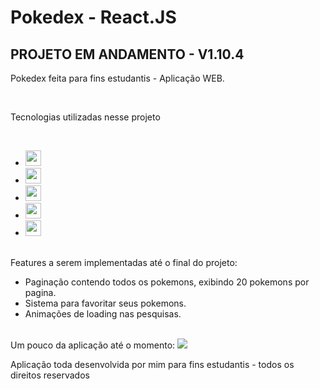 <h1><p>Pokedex - React.JS</p></h1>
<h2>PROJETO EM ANDAMENTO - V1.10.4 </h2>
<p>Pokedex feita para fins estudantis - Aplicação WEB.</p><br>
<p>Tecnologias utilizadas nesse projeto</p>
<br>
<ul>
    <li><img src="https://img.shields.io/badge/npm-CB3837?style=for-the-badge&logo=npm&logoColor=white" height="25"/></li>
    <li><img src="https://img.shields.io/badge/React-20232A?style=for-the-badge&logo=react&logoColor=61DAFB" height="25"/></li>
    <li><img src="https://img.shields.io/badge/styled--components-DB7093?style=for-the-badge&logo=styled-components&logoColor=white" height="25"></li>
    <li><img src="https://img.shields.io/badge/Vercel-000000?style=for-the-badge&logo=vercel&logoColor=white" height="25"/></li>
    <li><img src="https://e7.pngegg.com/pngimages/135/127/png-clipart-logo-axios-font-brand-javascript-stephen-hawking-artificial-intelligence-text-trademark.png" height="25"/></li>
</ul>
<br>
Features a serem implementadas até o final do projeto:
<ul>
    <li>Paginação contendo todos os pokemons, exibindo 20 pokemons por pagina.</li>
    <li>Sistema para favoritar seus pokemons.</li>
    <li>Animações de loading nas pesquisas.</li>
</ul>
<br>
Um pouco da aplicação até o momento:
<img src="https://cdn.discordapp.com/attachments/322839218676170753/916427964290310254/20211203_173153.gif"/>
<p>Aplicação toda desenvolvida por mim para fins estudantis - todos os direitos reservados </p>